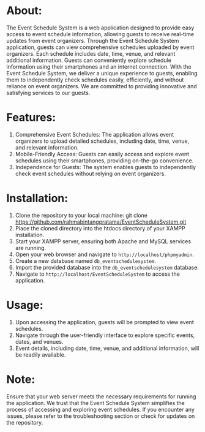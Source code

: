 # About:
The Event Schedule System is a web application designed to provide easy access to event schedule information, allowing guests to receive real-time updates from event organizers.
Through the Event Schedule System application, guests can view comprehensive schedules uploaded by event organizers. Each schedule includes date, time, venue, and relevant additional information. Guests can conveniently explore schedule information using their smartphones and an internet connection.
With the Event Schedule System, we deliver a unique experience to guests, enabling them to independently check schedules easily, efficiently, and without reliance on event organizers. We are committed to providing innovative and satisfying services to our guests.

# Features:
1.	Comprehensive Event Schedules: The application allows event organizers to upload detailed schedules, including date, time, venue, and relevant information.
2.	Mobile-Friendly Access: Guests can easily access and explore event schedules using their smartphones, providing on-the-go convenience.
3.	Independence for Guests: The system enables guests to independently check event schedules without relying on event organizers.

# Installation:
1.	Clone the repository to your local machine:
git clone https://github.com/rahmabintangpratama/EventScheduleSystem.git 
2.	Place the cloned directory into the htdocs directory of your XAMPP installation.
3.	Start your XAMPP server, ensuring both Apache and MySQL services are running.
4.	Open your web browser and navigate to `http://localhost/phpmyadmin`.
5.	Create a new database named `db_eventschedulesystem`.
6.	Import the provided database into the `db_eventschedulesystem` database.
7.	Navigate to `http://localhost/EventScheduleSystem` to access the application.

# Usage:
1.	Upon accessing the application, guests will be prompted to view event schedules.
2.	Navigate through the user-friendly interface to explore specific events, dates, and venues.
3.	Event details, including date, time, venue, and additional information, will be readily available.

# Note:
Ensure that your web server meets the necessary requirements for running the application.
We trust that the Event Schedule System simplifies the process of accessing and exploring event schedules. If you encounter any issues, please refer to the troubleshooting section or check for updates on the repository.
